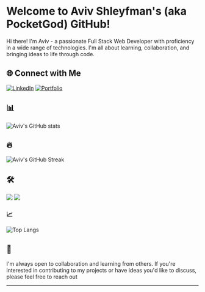# Welcome to Aviv Shleyfman's (aka PocketGod) GitHub!

Hi there! I'm Aviv - a passionate Full Stack Web Developer with proficiency in a wide range of technologies. I'm all about learning, collaboration, and bringing ideas to life through code.

## 🌐 Connect with Me

[![LinkedIn](https://img.shields.io/badge/LinkedIn-Aviv%20Shleyfman-blue?style=flat-square&logo=linkedin)](https://www.linkedin.com/in/aviv-shleyfman/)
[![Portfolio](https://img.shields.io/badge/Portfolio-avivshleyfman.netlify.app-blue?style=flat-square&logo=netlify)](https://aviv-shleyfman-portfolio.netlify.app/)

## 📊

![Aviv's GitHub stats](https://github-readme-stats.vercel.app/api?username=pocketGod&show_icons=true&theme=radical)

## 🔥

![Aviv's GitHub Streak](https://github-readme-streak-stats.herokuapp.com/?user=pocketGod&theme=dark)

## 🛠️

![](https://img.shields.io/badge/Code-C%23-informational?style=flat&logo=c-sharp&logoColor=white&color=2bbc8a)
![](https://img.shields.io/badge/Framework-.NET-informational?style=flat&logo=.net&logoColor=white&color=2bbc8a)

### 📈

![Top Langs](https://github-readme-stats.vercel.app/api/top-langs/?username=pocketGod&layout=compact)

## 🤝 

I'm always open to collaboration and learning from others. If you're interested in contributing to my projects or have ideas you'd like to discuss, please feel free to reach out

---
